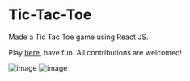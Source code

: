 # Tic-Tac-Toe
Made a Tic Tac Toe game using React JS. 

Play [here](https://tictactoe.kalinga.io/), have fun.
All contributions are welcomed!

![image](https://user-images.githubusercontent.com/65694523/221580058-6b2af4ed-9d28-4843-9e8e-396702ddaaea.png)
![image](https://user-images.githubusercontent.com/65694523/221580376-9e75217d-97e0-4c10-9d12-dd2199ff2ad1.png)

